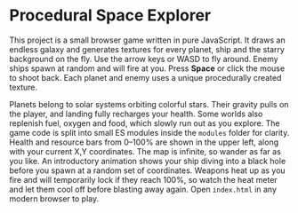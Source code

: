 # Procedural Space Explorer

This project is a small browser game written in pure JavaScript. It draws an
endless galaxy and generates textures for every planet, ship and the starry
background on the fly. Use the arrow keys or WASD to fly around. Enemy ships
spawn at random and will fire at you. Press **Space** or click the mouse to
shoot back. Each planet and enemy uses a unique procedurally created texture.

Planets belong to solar systems orbiting colorful stars. Their gravity pulls on
the player, and landing fully recharges your health. Some worlds also replenish
fuel, oxygen and food, which slowly run out as you explore. The game code is
split into small ES modules inside the `modules` folder for clarity. Health and
resource bars from 0&ndash;100% are shown in the upper left, along with your
current X,Y coordinates. The map is infinite, so wander as far as you like. An
introductory animation shows your ship diving into a black hole before you spawn
at a random set of coordinates. Weapons heat up as you fire and will temporarily
lock if they reach 100%, so watch the heat meter and let them cool off before
blasting away again.
Open `index.html` in any modern browser to play.
